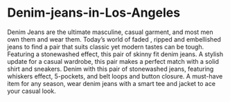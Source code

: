 # Denim-jeans-in-Los-Angeles
Denim Jeans are the ultimate masculine, casual garment, and most men own them and wear them.  Today’s world of faded , ripped and embellished  jeans to find a pair that suits classic yet modern tastes can be tough. Featuring a stonewashed effect, this pair of skinny fit denim jeans. A stylish update for a casual wardrobe, this pair makes a perfect match with a solid shirt and sneakers. Denim with this pair of stonewashed jeans, featuring whiskers effect, 5-pockets, and belt loops and button closure. A must-have item for any season, wear  denim jeans with a smart tee and jacket to ace your casual look.
